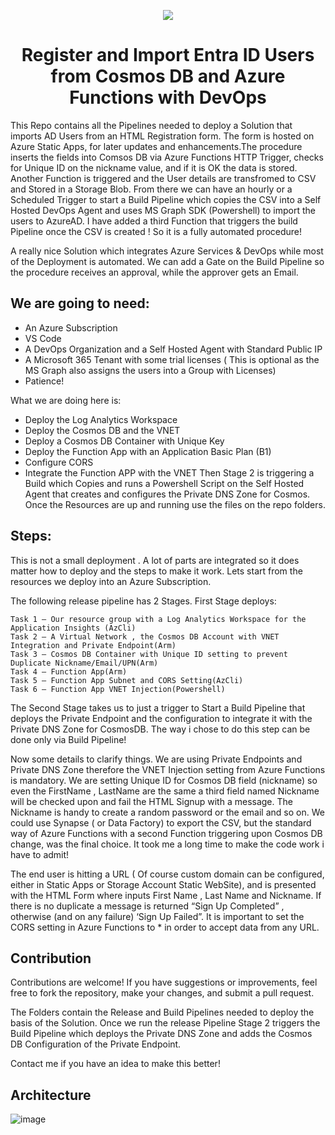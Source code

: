 <p align="center">
  <a href="https://skillicons.dev">
    <img src="https://skillicons.dev/icons?i=azure,powershell,html,css,dotnet,nodejs,vscode" />
  </a>
</p>

<h1 align="center">Register and Import Entra ID Users from Cosmos DB and Azure Functions with DevOps</h1>
 

This Repo contains all the Pipelines needed to deploy a Solution that imports AD Users from an HTML Registration form. The form is hosted on Azure Static Apps, for later updates and enhancements.The procedure inserts the fields into Comsos DB via Azure Functions HTTP Trigger, checks for Unique ID on the nickname value, and if it is OK the data is stored. Another Function is triggered and the User details are transfromed to CSV and Stored in a Storage Blob. From there we can have an hourly or a Scheduled Trigger to start a Build Pipeline which copies the CSV into a Self Hosted DevOps Agent and uses MS Graph SDK (Powershell) to import the users to AzureAD. I have added a third Function that triggers the build Pipeline once the CSV is created ! So it is a fully automated procedure! 

A really nice Solution which integrates Azure Services & DevOps while most of the Deployment is automated.
We can add a Gate on the Build Pipeline so the procedure receives an approval, while the approver gets an Email.

## We are going to need:

- An Azure Subscription
- VS Code
- A DevOps Organization and a Self Hosted Agent with Standard Public IP
- A Microsoft 365 Tenant with some trial licenses ( This is optional as the MS Graph also assigns the users into a Group with Licenses)
- Patience!

What we are doing here is:  
- Deploy the Log Analytics Workspace
- Deploy the Cosmos DB and the VNET
- Deploy a Cosmos DB Container with Unique Key
- Deploy the Function App with an Application Basic Plan (B1)
- Configure CORS
- Integrate the Function APP with the VNET
Then Stage 2 is triggering a Build which Copies and runs a Powershell Script on the Self Hosted Agent that creates and configures the Private DNS Zone for Cosmos.
Once the Resources are up and running use the files on the repo folders.

## Steps:

This is not a small deployment . A lot of parts are integrated so it does matter how to deploy and the steps to make it work. Lets start from the resources we deploy into an Azure Subscription.

The following release pipeline has 2 Stages. First Stage deploys:

    Task 1 – Our resource group with a Log Analytics Workspace for the Application Insights (AzCli)
    Task 2 – A Virtual Network , the Cosmos DB Account with VNET Integration and Private Endpoint(Arm)
    Task 3 – Cosmos DB Container with Unique ID setting to prevent Duplicate Nickname/Email/UPN(Arm)
    Task 4 – Function App(Arm)
    Task 5 – Function App Subnet and CORS Setting(AzCli)
    Task 6 – Function App VNET Injection(Powershell)

The Second Stage takes us to just a trigger to Start a Build Pipeline that deploys the Private Endpoint and the configuration to integrate it with the Private DNS Zone for CosmosDB. The way i chose to do this step can be done only via Build Pipeline!

Now some details to clarify things. We are using Private Endpoints and Private DNS Zone therefore the VNET Injection setting from Azure Functions is mandatory. We are setting Unique ID for Cosmos DB field (nickname) so even the FirstName , LastName are the same a third field named Nickname will be checked upon and fail the HTML Signup with a message. The Nickname is handy to create a random password or the email and so on. We could use Synapse ( or Data Factory) to export the CSV, but the standard way of Azure Functions with a second Function triggering upon Cosmos DB change, was the final choice. It took me a long time to make the code work i have to admit!

The end user is hitting a URL ( Of course custom domain can be configured, either in Static Apps or Storage Account Static WebSite), and is presented with the HTML Form where inputs First Name , Last Name and Nickname. If there is no duplicate a message is returned “Sign Up Completed” , otherwise (and on any failure) ‘Sign Up Failed”. It is important to set the CORS setting in Azure Functions to * in order to accept data from any URL.

## Contribution

Contributions are welcome! If you have suggestions or improvements, feel free to fork the repository, make your changes, and submit a pull request.

The Folders contain the Release and Build Pipelines needed to deploy the basis of the Solution. Once we run the release Pipeline Stage 2 triggers the Build Pipeline which deploys the Private DNS Zone and adds the Cosmos DB Configuration of the Private Endpoint.

Contact me if you have an idea to make this better!

## Architecture

![image](https://user-images.githubusercontent.com/53148138/223159115-e4dda8f8-930e-4d7c-b6d0-8d4cb60006d9.png)
